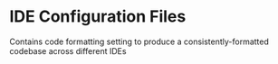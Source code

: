 # IDE Configuration Files

Contains code formatting setting to produce a consistently-formatted codebase across different IDEs
